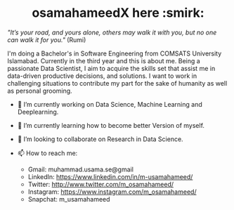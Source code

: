 <h1 style="text-align:center"> osamahameedX here :smirk: </h1>

_"It’s your road, and yours alone, others may walk it with you, but no one can walk it for you."_
                                                                                       (Rumi)
                                                                                       
                                                                                       
I'm doing a Bachelor's in Software Engineering from COMSATS University Islamabad. Currently in the third year and this is about me.
Being a passionate Data Scientist, I aim to acquire the skills set that assist me in data-driven productive decisions, and solutions. I want to work in challenging situations to contribute my part for the sake of humanity as well as personal grooming.

- 🔭 I’m currently working on Data Science, Machine Learning and Deeplearning.
- 🌱 I’m currently learning how to become better Version of myself.
- 👯 I’m looking to collaborate on Research in Data Science.



- 📫 How to reach me:
  - Gmail: muhammad.usama.se@gmail
  - LinkedIn: https://www.linkedin.com/in/m-usamahameed/
  - Twitter: http://www.twitter.com/m_osamahameed/
  - Instagram: https://www.instagram.com/m_osamahameed/
  - Snapchat: m_usamahameed
  
  
<!-- <a href="http://www.twitter.com/m_osamahameed/" rel="some text">![Foo](http://i.imgur.com/tXSoThF.png)</a>  -->
